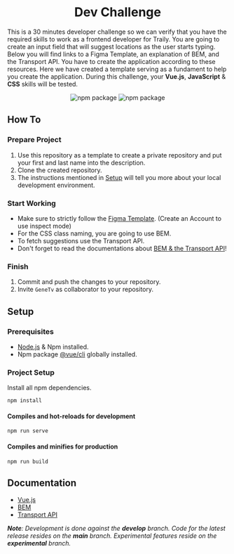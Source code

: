 <h1 align="center">Dev Challenge</h1>

<p>This is a 30 minutes developer challenge so we can verify that you have the required skills to work as a frontend developer for Traily. You are going to create an input field that will suggest locations as the user starts typing. Below you will find links to a Figma Template, an explanation of BEM, and the Transport API. You have to create the application according to these resources. Here we have created a template serving as a fundament to help you create the application. During this challenge, your <b>Vue.js</b>, <b>JavaScript</b> & <b>CSS</b> skills will be tested.</p>

<div align="center">

  ![npm package](https://img.shields.io/node/v/@vue/cli?logo=npm&style=flat-square)
  ![npm package](https://img.shields.io/npm/v/vue?logo=npm&style=flat-square)
</div>

## How To

### Prepare Project
1. Use this repository as a template to create a private repository and put your first and last name into the description.
2. Clone the created repository.
3. The instructions mentioned in [Setup](#Setup) will tell you more about your local development environment.

### Start Working
- Make sure to strictly follow the [Figma Template](https://www.figma.com/file/gZKinnendF1Js5w0lAEFI6?node-id=1%3A2980&viewport=-1027%2C269%2C0.6635387539863586). (Create an Account to use inspect mode)
- For the CSS class naming, you are going to use BEM.
- To fetch suggestions use the Transport API.
- Don't forget to read the documentations about [BEM & the Transport API](#Documentation)!

### Finish
1. Commit and push the changes to your repository.
2. Invite `GeneTv` as collaborator to your repository.

## Setup
### Prerequisites
 - [Node.js](https://nodejs.org/en/download/) & Npm installed.
 - Npm package [@vue/cli](https://www.npmjs.com/package/@vue/cli) globally installed.

### Project Setup
Install all npm dependencies.
```
npm install
```

#### Compiles and hot-reloads for development
```
npm run serve
```

#### Compiles and minifies for production
```
npm run build
```


## Documentation
* [Vue.js](https://v3.vuejs.org/guide/introduction.html)
* [BEM](http://getbem.com/)
* [Transport API](https://transport.opendata.ch/docs.html)

_**Note**: Development is done against the **develop** branch.
Code for the latest release resides on the **main** branch.
Experimental features reside on the **experimental** branch._
